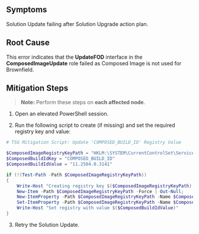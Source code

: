## Symptoms
Solution Update failing after Solution Upgrade action plan.

## Root Cause

This error indicates that the **UpdateFOD** interface in the **ComposedImageUpdate** role failed as Composed Image is not used for Brownfield.

## Mitigation Steps

> **Note:** Perform these steps on **each affected node**.

1. Open an elevated PowerShell session.

2. Run the following script to create (if missing) and set the required registry key and value:

```powershell
# TSG Mitigation Script: Update 'COMPOSED_BUILD_ID' Registry Value

$ComposedImageRegistryKeyPath = "HKLM:\SYSTEM\CurrentControlSet\Services\ComposedBuildInfo\Parameters"
$ComposedBuildIdKey = "COMPOSED_BUILD_ID"
$ComposedBuildIdValue = "11.2504.0.3141"

if (!(Test-Path -Path $ComposedImageRegistryKeyPath))
{
    Write-Host "Creating registry key $($ComposedImageRegistryKeyPath) with key $($ComposedBuildIdKey)";
    New-Item -Path $ComposedImageRegistryKeyPath -Force | Out-Null;
    New-ItemProperty -Path $ComposedImageRegistryKeyPath -Name $ComposedBuildIdKey -PropertyType String -Force | Out-Null;
    Set-ItemProperty -Path $ComposedImageRegistryKeyPath -Name $ComposedBuildIdKey -Value $ComposedBuildIdValue
    Write-Host "Set registry with value $($ComposedBuildIdValue)"
}

```
3. Retry the Solution Update.
